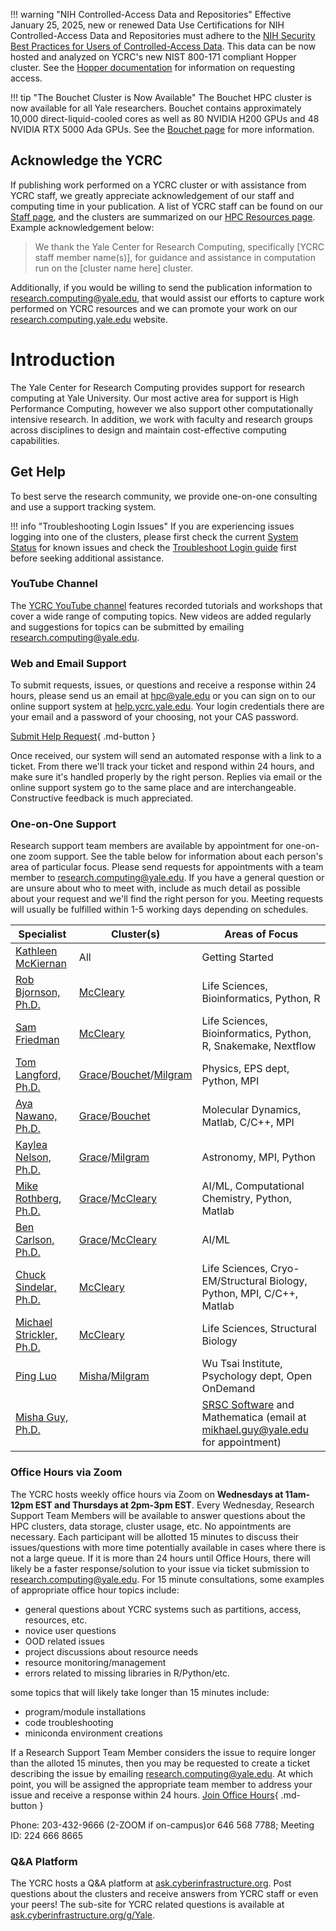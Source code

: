 
!!! warning "NIH Controlled-Access Data and Repositories"
    Effective January 25, 2025, new or renewed Data Use Certifications for NIH Controlled-Access Data and Repositories must adhere to the [NIH Security Best Practices for Users of Controlled-Access Data](https://sharing.nih.gov/sites/default/files/flmngr/NIH-Security-BPs-for-Users-of-Controlled-Access-Data.pdf). This data can be now hosted and analyzed on YCRC's new NIST 800-171 compliant Hopper cluster. See the [Hopper documentation](/clusters/hopper) for information on requesting access.


!!! tip "The Bouchet Cluster is Now Available"
    The Bouchet HPC cluster is now available for all Yale researchers. Bouchet contains approximately 10,000 direct-liquid-cooled cores as well as 80 NVIDIA H200 GPUs and 48 NVIDIA RTX 5000 Ada GPUs. See the [Bouchet page](/clusters/bouchet) for more information.


## Acknowledge the YCRC

If publishing work performed on a YCRC cluster or with assistance from YCRC staff, we greatly appreciate 
acknowledgement of our staff and computing time in your publication. A list of YCRC staff can be found on our 
[Staff page](https://research.computing.yale.edu/about-us/meet-the-team), and the clusters are summarized on our 
[HPC Resources page](/clusters). Example acknowledgement below: 

> We thank the Yale Center for Research Computing, specifically [YCRC staff member name(s)], for guidance and assistance in computation run on the [cluster name here] cluster.

Additionally, if you would be willing to send the publication information to [research.computing@yale.edu](mailto:research.computing@yale.edu), that would assist our efforts to capture work performed on YCRC resources and we can promote your work on our [research.computing.yale.edu](https://research.computing.yale.edu) website.

# Introduction

The Yale Center for Research Computing provides support for research computing at Yale University. Our most active area for support is High Performance Computing, however we also support other computationally intensive research.  In addition, we work with faculty and research groups across disciplines to design and maintain cost-effective computing capabilities.

## Get Help

To best serve the research community, we provide one-on-one consulting and use a support tracking system.

!!! info "Troubleshooting Login Issues"
    If you are experiencing issues logging into one of the clusters, please first check the current [System Status](http://research.computing.yale.edu/system-status) for known issues and check the [Troubleshoot Login guide](/clusters-at-yale/troubleshoot) first before seeking additional assistance.

### YouTube Channel

The [YCRC YouTube channel](https://ycrc.yale.edu/youtube) features recorded tutorials and workshops that cover a wide range of computing topics.
New videos are added regularly and suggestions for topics can be submitted by emailing [research.computing@yale.edu](mailto:research.computing@yale.edu).

### Web and Email Support

To submit requests, issues, or questions and receive a response within 24 hours, please send us an email at [hpc@yale.edu](mailto:hpc@yale.edu) or you can sign on to our online support system at [help.ycrc.yale.edu](https://help.ycrc.yale.edu). Your login credentials there are your email and a password of your choosing, not your CAS password.

[Submit Help Request](mailto:hpc@yale.edu){ .md-button }

Once received, our system will send an automated response with a link to a ticket. From there we'll track your ticket and respond within 24 hours, and make sure it's handled properly by the right person. Replies via email or the online support system go to the same place and are interchangeable. Constructive feedback is much appreciated.

### One-on-One Support

Research support team members are available by appointment for one-on-one zoom support.  See the table below for information about each person's area of particular focus.
Please send requests for appointments with a team member to [research.computing@yale.edu](mailto:research.computing@yale.edu).  If you have a general question or are unsure about who to meet with, 
include as much detail as possible about your request and we'll find the right person for you. Meeting requests will usually be fulfilled within 1-5 working days depending on schedules.

| Specialist | Cluster(s) | Areas of Focus |
| --- | --- | --- |
|[Kathleen McKiernan](https://research.computing.yale.edu/profile/kathleen-mckiernan) | All | Getting Started  | 
|[Rob Bjornson, Ph.D.](https://research.computing.yale.edu/profile/robert-bjornson-phd) | [McCleary](/clusters/mccleary) | Life Sciences, Bioinformatics, Python, R  |
|[Sam Friedman](https://research.computing.yale.edu/profile/sam-friedman)|[McCleary](/clusters/mccleary) | Life Sciences, Bioinformatics, Python, R, Snakemake, Nextflow |
|[Tom Langford, Ph.D.](https://research.computing.yale.edu/profile/thomas-langford-phd) | [Grace](/clusters/grace)/[Bouchet](/clusters/bouchet)/[Milgram](/clusters/milgram)| Physics, EPS dept, Python, MPI |
|[Aya Nawano, Ph.D.](https://research.computing.yale.edu/profile/aya-nawano-phd) | [Grace](/clusters/grace)/[Bouchet](/clusters/bouchet) | Molecular Dynamics, Matlab, C/C++, MPI |
|[Kaylea Nelson, Ph.D.](https://research.computing.yale.edu/profile/kaylea-nelson-phd) | [Grace](/clusters/grace)/[Milgram](/clusters/milgram)| Astronomy, MPI, Python  |
|[Mike Rothberg, Ph.D.](https://research.computing.yale.edu/profile/michael-rothberg-phd) | [Grace](/clusters/grace)/[McCleary](/clusters/mccleary) | AI/ML, Computational Chemistry, Python, Matlab |
|[Ben Carlson, Ph.D.](https://research.computing.yale.edu/profile/ben-carlson-phd) | [Grace](/clusters/grace)/[McCleary](/clusters/mccleary) | AI/ML |
|[Chuck Sindelar, Ph.D.](https://research.computing.yale.edu/profile/chuck-sindelar-phd) | [McCleary](/clusters/mccleary) | Life Sciences, Cryo-EM/Structural Biology, Python, MPI, C/C++, Matlab |
|[Michael Strickler, Ph.D.](https://research.computing.yale.edu/profile/michael-strickler-phd) | [McCleary](/clusters/mccleary) | Life Sciences, Structural Biology |
|[Ping Luo](https://wti.yale.edu/profile/ping-luo)|[Misha](/clusters/misha)/[Milgram](/clusters/milgram)| Wu Tsai Institute, Psychology dept, Open OnDemand |
|[Misha Guy, Ph.D.](https://research.computing.yale.edu/profile/misha-guy-phd)| | [SRSC Software](https://research.computing.yale.edu/science-research-software-core) and Mathematica (email at mikhael.guy@yale.edu for appointment) |

### Office Hours via Zoom

The YCRC hosts weekly office hours via Zoom on **Wednesdays at 11am-12pm EST and Thursdays at 2pm-3pm EST**. Every Wednesday, Research Support Team Members will be available to answer questions about the HPC clusters, data storage, cluster usage, etc. No appointments are necessary. Each participant will be allotted 15 minutes to discuss their issues/questions with more time potentially available in cases where there is not a large queue. If it is more than 24 hours until Office Hours, there will likely be a faster response/solution to your issue via ticket submission to research.computing@yale.edu. For 15 minute consultations, some examples of appropriate office hour topics include:

- general questions about YCRC systems such as partitions, access, resources, etc.
- novice user questions
- OOD related issues
- project discussions about resource needs
- resource monitoring/management 
- errors related to missing libraries in R/Python/etc.

some topics that will likely take longer than 15 minutes include:

- program/module installations
- code troubleshooting
- miniconda environment creations

If a Research Support Team Member considers the issue to require longer than the alloted 15 minutes, then you may be 
requested to create a ticket describing the issue by emailing research.computing@yale.edu. At which point, you will be 
assigned the appropriate team member to address your issue and receive a response within 24 hours.
[Join Office Hours](https://yale.zoom.us/my/ycrcsupport){ .md-button }

Phone: 203-432-9666 (2-ZOOM if on-campus)or 646 568 7788; Meeting ID: 224 666 8665

### Q&A Platform

The YCRC hosts a Q&A platform at [ask.cyberinfrastructure.org](http://ask.cyberinfrastructure.org). Post questions about the clusters and receive answers from YCRC staff or even your peers! The sub-site for YCRC related questions is available at [ask.cyberinfrastructure.org/g/Yale](https://ask.cyberinfrastructure.org/g/Yale).
